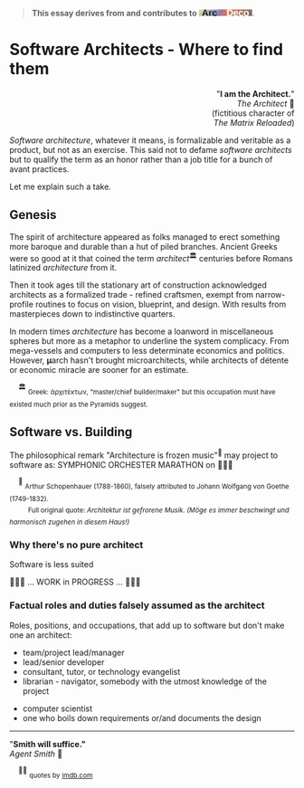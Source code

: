 > **This essay derives from and contributes to** [![Arc Deco](../../../../_rsc/_img/ArcDeco/ArcDeco-bar-12px.jpg)](../../../../software/ArcDeco/).

# Software Architects - Where to find them

<p dir=rtl>"<b>.I am the Architect</b>"<br />🎦&nbsp;<i>The Architect</i><br/>fictitious character of)<br/>(<i>The Matrix Reloaded</i></p>

*Software architecture*, whatever it means, is formalizable and veritable as a product, but not as an exercise. This said not to defame _software architects_ but to qualify the term as an honor rather than a job title for a bunch of avant practices.

Let me explain such a take.

## Genesis

The spirit of architecture appeared as folks managed to erect something more baroque and durable than a hut of piled branches. Ancient Greeks were so good at it that coined the term _architect_<sup>🏛️</sup> centuries before Romans latinized *architecture* from it.

Then it took ages till the stationary art of construction acknowledged architects as a formalized trade - refined craftsmen, exempt from narrow-profile routines to focus on vision, blueprint, and design. With results from masterpieces down to indistinctive quarters.

In modern times *architecture* has become a loanword in miscellaneous spheres but more as a metaphor to underline the system complicacy. From mega-vessels and computers to less determinate economics and politics. However, **μ**arch hasn't brought microarchitects, while architects of détente or economic miracle are sooner for an estimate.

&nbsp;&nbsp;&nbsp;&nbsp;<sup>🏛️</sup> <sub>Greek: ἀρχιτέκτων, “master/chief builder/maker" but this occupation must have existed much prior as the Pyramids suggest.</sub>

## Software vs. Building

The philosophical remark "Architecture is frozen music"<sup>🎼</sup> may project to software as: SYMPHONIC ORCHESTER MARATHON on 💊💊💊

&nbsp;&nbsp;&nbsp;&nbsp;<sup>🎼</sup> <sub>Arthur Schopenhauer (1788-1860), falsely attributed to Johann Wolfgang von Goethe (1749-1832).\
&nbsp;&nbsp;&nbsp;&nbsp;&nbsp;&nbsp;&nbsp;&nbsp;&nbsp;&nbsp;Full original quote: _Architektur ist gefrorene Musik. (Möge es immer beschwingt und harmonisch zugehen in diesem Haus!)_</sub>

### Why there's no pure architect

Software is less suited 

🚧🚧🚧 ... WORK in PROGRESS ... 🚧🚧🚧


### Factual roles and duties falsely assumed as the architect

Roles, positions, and occupations, that add up to software but don't make one an architect:

* team/project lead/manager
* lead/senior developer
* consultant,  tutor, or technology evangelist
* librarian - navigator, somebody with the utmost knowledge of the project
+ computer scientist
+ one who boils down requirements or/and documents the design

---

"**Smith will suffice."**\
_Agent Smith_ 🔨

&nbsp;&nbsp;&nbsp;&nbsp;<sup>🎦🔨</sup> <sub>quotes by [imdb.com](https://www.imdb.com/title/tt0234215/quotes/?ref_=tt_trv_qu)</sub>
